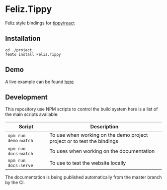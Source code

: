 # Feliz.Tippy

Feliz style bindings for [tippy/react](https://www.npmjs.com/package/@tippyjs/react)

## Installation

```f#
cd ./project
femto install Feliz.Tippy
```

## Demo

A live example can be found [here](https://compositionalit.github.io/feliz-tippy/)

## Development

This repository use NPM scripts to control the build system here is a list of the main scripts available:

| Script | Description |
|---|---|
| `npm run demo:watch` | To use when working on the demo project project or to test the bindings |
| `npm run docs:watch` | To uses when working on the documentation |
| `npm run docs:serve` | To use to test the website locally |

The documentation is being published automatically from the master branch by the CI.
